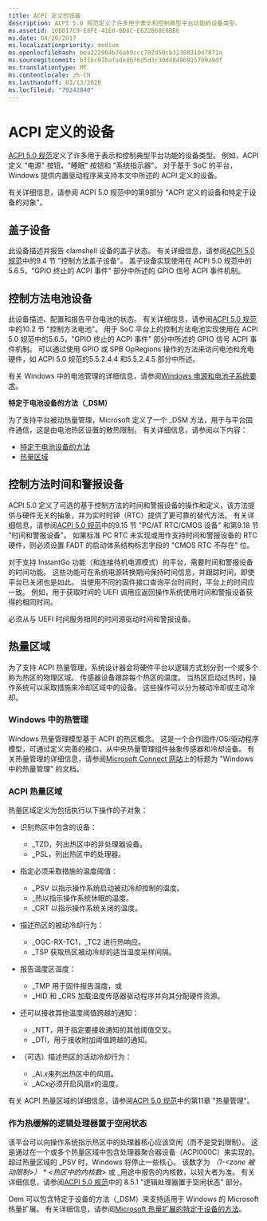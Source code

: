 ```yaml
---
title: ACPI 定义的设备
description: ACPI 5.0 规范定义了许多用于表示和控制典型平台功能的设备类型。
ms.assetid: 10BD17C9-E8FE-41E0-BD8C-E622B60E6BB6
ms.date: 04/20/2017
ms.localizationpriority: medium
ms.openlocfilehash: bea222904b76ab9ccc782d50cb31308310d7871a
ms.sourcegitcommit: b316c97bafade8b76d5d3c30d48496915709a9df
ms.translationtype: MT
ms.contentlocale: zh-CN
ms.lasthandoff: 03/13/2020
ms.locfileid: "79242840"
---
```

# <a name="acpi-defined-devices"></a>ACPI 定义的设备


[ACPI 5.0 规范](https://uefi.org/specifications)定义了许多用于表示和控制典型平台功能的设备类型。 例如，ACPI 定义 "电源" 按钮、"睡眠" 按钮和 "系统指示器"。 对于基于 SoC 的平台，Windows 提供内置驱动程序来支持本文中所述的 ACPI 定义的设备。

有关详细信息，请参阅 ACPI 5.0 规范中的第9部分 "ACPI 定义的设备和特定于设备的对象"。

## <a href="" id="lid"></a>盖子设备


此设备描述并报告 clamshell 设备的盖子状态。 有关详细信息，请参阅[ACPI 5.0 规范](https://uefi.org/specifications)中的9.4 节 "控制方法盖子设备"。 盖子设备实现使用在 ACPI 5.0 规范中的5.6.5，"GPIO 终止的 ACPI 事件" 部分中所述的 GPIO 信号 ACPI 事件机制。

## <a href="" id="battery"></a>控制方法电池设备


此设备描述、配置和报告平台电池的状态。 有关详细信息，请参阅[ACPI 5.0 规范](https://uefi.org/specifications)中的10.2 节 "控制方法电池"。 用于 SoC 平台上的控制方法电池实现使用在 ACPI 5.0 规范中的5.6.5，"GPIO 终止的 ACPI 事件" 部分中所述的 GPIO 信号 ACPI 事件机制。 可以通过使用 GPIO 或 SPB OpRegions 操作的方法来访问电池和充电硬件，如 ACPI 5.0 规范的5.5.2.4.4 和5.5.2.4.5 部分中所述。

有关 Windows 中的电池管理的详细信息，请参阅[Windows 电源和电池子系统要求](https://docs.microsoft.com/windows-hardware/design/device-experiences/windows-power-and-battery-subsystem-requirements)。

**特定于电池设备的方法（\_DSM）**

为了支持平台被动热量管理，Microsoft 定义了一个 \_DSM 方法，用于与平台固件通信，这是由电池热区设置的散热限制。 有关详细信息，请参阅以下内容：

-   [特定于电池设备的方法](battery-device-specific-method.md)
-   [热量区域](#thermal)

## <a href="" id="time"></a>控制方法时间和警报设备


ACPI 5.0 定义了可选的基于控制方法的时间和警报设备的操作和定义，该方法提供与硬件无关的抽象，并为实时时钟（RTC）提供了更可靠的替代方法。 有关详细信息，请参阅[ACPI 5.0 规范](https://uefi.org/specifications)中的9.15 节 "PC/AT RTC/CMOS 设备" 和第9.18 节 "时间和警报设备"。 如果标准 PC RTC 未实现或用作支持时间和警报设备的 RTC 硬件，则必须设置 FADT 的启动体系结构标志字段的 "CMOS RTC 不存在" 位。

对于支持 InstantGo 功能（和连接待机电源模式）的平台，需要时间和警报设备的时间功能。 这些功能可在系统电源转换期间保持时间信息，并跟踪时间，即使平台已关闭也是如此。 当使用不同的固件接口查询平台时间时，平台上的时间应一致。 例如，用于获取时间的 UEFI 调用应返回操作系统使用时间和警报设备获得的相同时间。

必须从与 UEFI 时间服务相同的时间源驱动时间和警报设备。

## <a href="" id="thermal"></a>热量区域


为了支持 ACPI 热量管理，系统设计器会将硬件平台以逻辑方式划分到一个或多个称为热区的物理区域。 传感器设备跟踪每个热区的温度。 当热区启动过热时，操作系统可以采取措施来冷却区域中的设备。 这些操作可以分为被动冷却或主动冷却。

### <a name="thermal-management-in-windows"></a>Windows 中的热管理

Windows 热量管理模型基于 ACPI 的热区概念。 这是一个合作固件/OS/驱动程序模型，可通过定义完善的接口，从中央热量管理组件抽象传感器和冷却设备。 有关热量管理的详细信息，请参阅[Microsoft Connect 网站](https://aka.ms/connect-redirect?DownloadID=48106)上的标题为 "Windows 中的热量管理" 的文档。

### <a name="acpi-thermal-zones"></a>ACPI 热量区域

热量区域定义为包括执行以下操作的子对象：

-   识别热区中包含的设备：

    -   \_TZD，列出热区中的非处理器设备。
    -   \_PSL，列出热区中的处理器。
-   指定必须采取措施的温度阈值：

    -   \_PSV 以指示操作系统启动被动冷却控制的温度。
    -   \_热以指示操作系统休眠的温度。
    -   \_CRT 以指示操作系统关闭的温度。
-   描述热区的被动冷却行为：

    -   \_OGC-RX-TC1，\_TC2 进行热响应。
    -   \_TSP 获取热区被动冷却的适当温度采样间隔。
-   报告温度区温度：

    -   \_TMP 用于固件报告温度，或
    -   \_HID 和 \_CRS 加载温度传感器驱动程序并向其分配硬件资源。
-   还可以接收其他温度阈值跨越的通知：

    -   \_NTT，用于指定要接收通知的其他阈值交叉。
    -   \_DTI，用于接收附加阈值跨越的通知。
-   （可选）描述热区的活动冷却行为：

    -   \_AL*x*来列出热区中的风扇。
    -   \_AC*x*必须开启风扇*x*的温度。

有关 ACPI 热量区域的详细信息，请参阅[ACPI 5.0 规范](https://uefi.org/specifications)中的第11章 "热量管理"。

### <a name="logical-processor-idling-as-a-thermal-mitigation"></a>作为热缓解的逻辑处理器置于空闲状态

该平台可以向操作系统指示热区中的处理器核心应该空闲（而不是受到限制）。 这是通过在一个或多个热量区域中包含处理器聚合器设备（ACPI000C）来实现的。 超过热量区域的 \_PSV 时，Windows 将停止一些核心。 该数字为 *（1-&lt;zone 被动限制&gt;） \* &lt;热区中的内核数&gt;* 或 \_用途中报告的内核数，以较大者为准。 有关详细信息，请参阅[ACPI 5.0 规范](https://uefi.org/specifications)中的 8.5.1 "逻辑处理器置于空闲状态" 部分。

Oem 可以包含特定于设备的方法（\_DSM）来支持适用于 Windows 的 Microsoft 热量扩展。 有关详细信息，请参阅[Microsoft 热量扩展的特定于设备的方法](device-specific-method-for-microsoft-thermal-extensions.md)。

 

 




